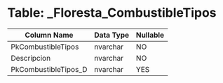 # Table: _Floresta_CombustibleTipos

| Column Name | Data Type | Nullable |
|-------------|-----------|----------|
| PkCombustibleTipos | nvarchar | NO |
| Descripcion | nvarchar | NO |
| PkCombustibleTipos_D | nvarchar | YES |
